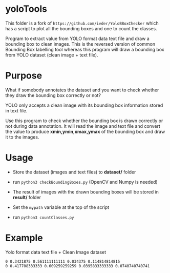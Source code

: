 # yoloTools
This folder is a fork of `https://github.com/ivder/YoloBBoxChecker` which has a script to plot all the bounding boxes and one to count the classes.

Program to extract value from YOLO format data text file and draw a bounding box to clean images. This is the reversed version of common Bounding Box labelling tool whereas this program will draw a bounding box from YOLO dataset (clean image + text file). 

# Purpose
What if somebody annotates the dataset and you want to check whether they draw the bounding box correctly or not?

YOLO only accepts a clean image with its bounding box information stored in text file. 

Use this program to check whether the bounding box is drawn correctly or not during data annotation. It will read the image and text file and convert the value to produce **xmin,ymin,xmax,ymax** of the bounding box and draw it to the images.

# Usage
 - Store the dataset (images and text files) to **dataset/** folder
 
 - run `python3 checkBoundingBoxes.py` (OpenCV and Numpy is needed)
 - The result of images with the drawn bounding boxes will be stored in **result/** folder
 
 - Set the `mypath` variable at the top of the script
 - run `python3 countClasses.py`

# Example
Yolo format data text file + Clean Image dataset
```
0 0.3421875 0.561111111111 0.034375 0.114814814815
0 0.417708333333 0.609259259259 0.0395833333333 0.0740740740741
```
